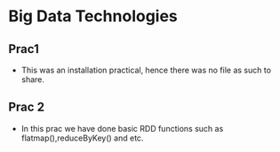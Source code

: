 # Big Data Technologies

## Prac1
- This was an installation practical, hence there was no file as such to share. 

## Prac 2
- In this prac we have done basic RDD functions such as flatmap(),reduceByKey() and etc.

